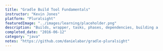 ```yaml
---
title: "Gradle Build Tool Fundamentals"
instructor: "Kevin Jones"
platform: "Pluralsight"
featuredImage: "../images/learning/placeholder.png"
description: "Builds, wrapper, tasks, phases, dependencies, building a Java project, running tests."
completed_date: "2016-06-12"
category: "java"
notes: "https://github.com/danielabar/gradle-pluralsight"
---
```

